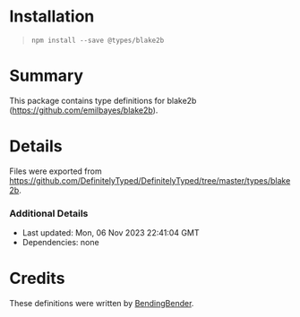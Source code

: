 # Installation
> `npm install --save @types/blake2b`

# Summary
This package contains type definitions for blake2b (https://github.com/emilbayes/blake2b).

# Details
Files were exported from https://github.com/DefinitelyTyped/DefinitelyTyped/tree/master/types/blake2b.

### Additional Details
 * Last updated: Mon, 06 Nov 2023 22:41:04 GMT
 * Dependencies: none

# Credits
These definitions were written by [BendingBender](https://github.com/BendingBender).
